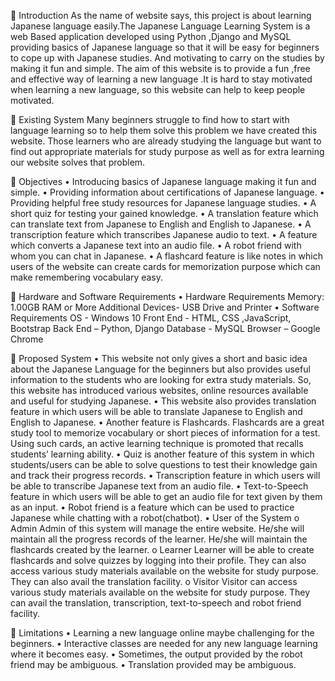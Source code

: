 	Introduction
As the name of website says, this project is about learning Japanese language easily.The Japanese Language Learning System is a web Based application developed using Python ,Django and MySQL providing basics of Japanese language so that it will be easy for beginners to cope up with Japanese studies. And motivating to carry on the studies by making it fun and simple. The aim of this website is to provide a fun ,free and effective way of learning a new language .It is hard to stay motivated when learning a new language, so this website can help to keep people motivated.

	Existing System 
Many beginners struggle to find how to start with language learning so to help them solve this problem we have created this website. Those learners who are already studying the language but want to find out appropriate materials for study purpose as well as for extra learning our website solves that problem.

	Objectives
•	Introducing basics of Japanese language making it fun and simple.
•	Providing information about certifications of Japanese language.
•	Providing helpful free study resources for Japanese language studies.
•	A short quiz for testing your gained knowledge.
•	A translation feature which can translate text from Japanese to English and English to Japanese.
•	A transcription feature which transcribes Japanese audio to text.
•	A feature which converts a Japanese text into an audio file.
•	A robot friend with whom you can chat in Japanese.
•	A flashcard feature is like notes in which users of the website can create cards for memorization purpose which can make remembering vocabulary easy. 

	Hardware and Software Requirements
•	Hardware Requirements
Memory: 1.00GB RAM or More
Additional Devices- USB Drive and Printer
•	Software Requirements
OS - Windows 10
Front End - HTML, CSS ,JavaScript, Bootstrap
Back End – Python, Django
Database - MySQL
Browser – Google Chrome

	Proposed System 
•	This website not only gives a short and basic idea about the Japanese Language for the beginners but also provides useful information to the students who are looking for extra study materials. So, this website has introduced various websites, online resources available and useful for studying Japanese. 
•	This website also provides translation feature in which users will be able to translate Japanese to English and English to Japanese.
•	Another feature is Flashcards. Flashcards are a great study tool to memorize vocabulary or short pieces of information for a test. Using such cards, an active learning technique is promoted that recalls students’ learning ability.
•	Quiz is another feature of this system in which students/users can be able to solve questions to test their knowledge gain and track their progress records.
•	Transcription feature in which users will be able to transcribe Japanese text from an audio file.
•	Text-to-Speech feature in which users will be able to get an audio file for text given by them as an input.
•	Robot friend is a  feature which can be used to practice Japanese while chatting with a robot(chatbot).
•	User of the System
o	Admin
Admin of this system will manage the entire website.
He/she will maintain all the progress records of the learner.
He/she will maintain the flashcards created by the learner. 
o	Learner
Learner will be able to create flashcards and solve quizzes by logging into their profile.
They can also access various study materials available on the website for study purpose.
They can also avail the translation facility. 
o	Visitor
Visitor can access various study materials available on the website for study purpose.
They can avail the translation, transcription, text-to-speech and robot friend facility. 

	Limitations
•	Learning a new language online maybe challenging for the beginners.
•	Interactive classes are needed for any new language learning where it becomes easy.
•	Sometimes, the output provided by the robot friend may be ambiguous.
•	Translation provided may be ambiguous.
